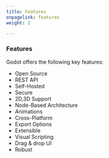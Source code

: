 ```yaml
---
title: Features
onpagelink: features
weight: 2

---
```


### **Features**

Godot offers the following key features:

*   Open Source
*   REST API
*   Self-Hosted
*   Secure
*   2D,3D Support
*   Node-Based Architecture
*   Animations
*   Cross-Platform
*   Export Options
*   Extensible
*   Visual Scripting
*   Drag & drop UI
*   Robust

 
